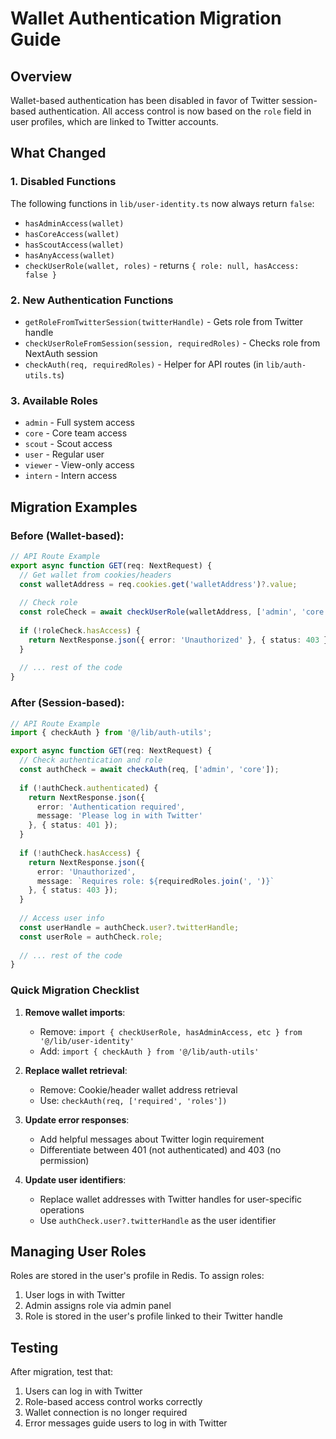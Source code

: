 # Wallet Authentication Migration Guide

## Overview
Wallet-based authentication has been disabled in favor of Twitter session-based authentication. All access control is now based on the `role` field in user profiles, which are linked to Twitter accounts.

## What Changed

### 1. Disabled Functions
The following functions in `lib/user-identity.ts` now always return `false`:
- `hasAdminAccess(wallet)` 
- `hasCoreAccess(wallet)`
- `hasScoutAccess(wallet)`
- `hasAnyAccess(wallet)`
- `checkUserRole(wallet, roles)` - returns `{ role: null, hasAccess: false }`

### 2. New Authentication Functions
- `getRoleFromTwitterSession(twitterHandle)` - Gets role from Twitter handle
- `checkUserRoleFromSession(session, requiredRoles)` - Checks role from NextAuth session
- `checkAuth(req, requiredRoles)` - Helper for API routes (in `lib/auth-utils.ts`)

### 3. Available Roles
- `admin` - Full system access
- `core` - Core team access
- `scout` - Scout access
- `user` - Regular user
- `viewer` - View-only access
- `intern` - Intern access

## Migration Examples

### Before (Wallet-based):
```typescript
// API Route Example
export async function GET(req: NextRequest) {
  // Get wallet from cookies/headers
  const walletAddress = req.cookies.get('walletAddress')?.value;
  
  // Check role
  const roleCheck = await checkUserRole(walletAddress, ['admin', 'core']);
  
  if (!roleCheck.hasAccess) {
    return NextResponse.json({ error: 'Unauthorized' }, { status: 403 });
  }
  
  // ... rest of the code
}
```

### After (Session-based):
```typescript
// API Route Example
import { checkAuth } from '@/lib/auth-utils';

export async function GET(req: NextRequest) {
  // Check authentication and role
  const authCheck = await checkAuth(req, ['admin', 'core']);
  
  if (!authCheck.authenticated) {
    return NextResponse.json({ 
      error: 'Authentication required',
      message: 'Please log in with Twitter' 
    }, { status: 401 });
  }
  
  if (!authCheck.hasAccess) {
    return NextResponse.json({ 
      error: 'Unauthorized',
      message: `Requires role: ${requiredRoles.join(', ')}`
    }, { status: 403 });
  }
  
  // Access user info
  const userHandle = authCheck.user?.twitterHandle;
  const userRole = authCheck.role;
  
  // ... rest of the code
}
```

### Quick Migration Checklist

1. **Remove wallet imports**:
   - Remove: `import { checkUserRole, hasAdminAccess, etc } from '@/lib/user-identity'`
   - Add: `import { checkAuth } from '@/lib/auth-utils'`

2. **Replace wallet retrieval**:
   - Remove: Cookie/header wallet address retrieval
   - Use: `checkAuth(req, ['required', 'roles'])`

3. **Update error responses**:
   - Add helpful messages about Twitter login requirement
   - Differentiate between 401 (not authenticated) and 403 (no permission)

4. **Update user identifiers**:
   - Replace wallet addresses with Twitter handles for user-specific operations
   - Use `authCheck.user?.twitterHandle` as the user identifier

## Managing User Roles

Roles are stored in the user's profile in Redis. To assign roles:

1. User logs in with Twitter
2. Admin assigns role via admin panel
3. Role is stored in the user's profile linked to their Twitter handle

## Testing

After migration, test that:
1. Users can log in with Twitter
2. Role-based access control works correctly
3. Wallet connection is no longer required
4. Error messages guide users to log in with Twitter 